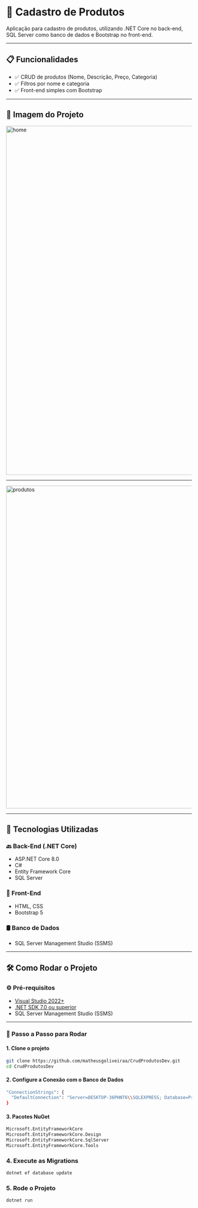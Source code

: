 # 🛒 Cadastro de Produtos

Aplicação para cadastro de produtos, utilizando .NET Core no back-end, SQL Server como banco de dados e Bootstrap no front-end.

---
## 📋 Funcionalidades

- ✅ CRUD de produtos (Nome, Descrição, Preço, Categoria)
- ✅ Filtros por nome e categoria
- ✅ Front-end simples com Bootstrap

---

## 📸 Imagem do Projeto

<img width="1920" height="944" alt="home" src="https://github.com/user-attachments/assets/5f8f49ff-0d87-46a9-ad2d-8910f4246046" />

---

<img width="1853" height="873" alt="produtos" src="https://github.com/user-attachments/assets/4bfb9344-6336-4e3a-bfd4-ebfc8aa00aae" />

---

## 🧰 Tecnologias Utilizadas

### 🔙 Back-End (.NET Core)
- ASP.NET Core 8.0
- C#
- Entity Framework Core
- SQL Server

### 🎨 Front-End
- HTML, CSS
- Bootstrap 5

### 🛢 Banco de Dados
- SQL Server Management Studio (SSMS)

---

## 🛠️ Como Rodar o Projeto

### ⚙️ Pré-requisitos

- [Visual Studio 2022+](https://visualstudio.microsoft.com/)
- [.NET SDK 7.0 ou superior](https://dotnet.microsoft.com/en-us/download)
- SQL Server Management Studio (SSMS)

---

### 🧪 Passo a Passo para Rodar

#### 1. Clone o projeto

```bash
git clone https://github.com/matheusgoliveiraa/CrudProdutosDev.git
cd CrudProdutosDev
```

#### 2. Configure a Conexão com o Banco de Dados

```bash
"ConnectionStrings": {
  "DefaultConnection": "Server=DESKTOP-36PHNT6\\SQLEXPRESS; Database=Produtos; trusted_connection = true; encrypt=false"
}
```
#### 3. Pacotes NuGet

```bash
Microsoft.EntityFrameworkCore
Microsoft.EntityFrameworkCore.Design
Microsoft.EntityFrameworkCore.SqlServer
Microsoft.EntityFrameworkCore.Tools
```

### 4. Execute as Migrations

```bash
dotnet ef database update
```

### 5. Rode o Projeto
```bash
dotnet run
```


